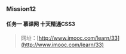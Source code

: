 ### Mission12

#### 任务一 慕课网 十天精通CSS3

>  网址：[http://www.imooc.com/learn/33](http://www.imooc.com/learn/33)
